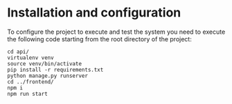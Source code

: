 # Installation and configuration
To configure the project to execute and test the system you need to execute the following code starting from the root directory of the project:
```
cd api/
virtualenv venv
source venv/bin/activate
pip install -r requirements.txt
python manage.py runserver
cd ../frontend/
npm i
npm run start
```